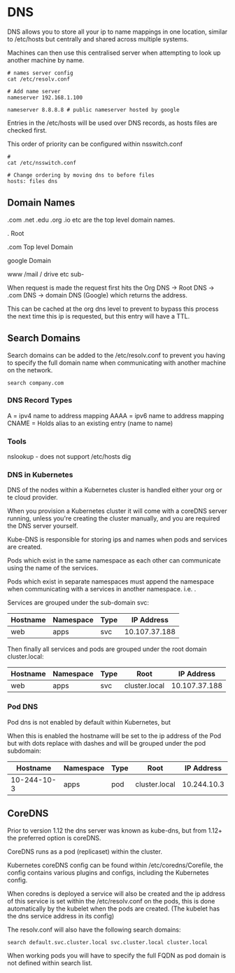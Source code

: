 # DNS

DNS allows you to store all your ip to name mappings in one location, similar to /etc/hosts but centrally and shared across multiple systems.

Machines can then use this centralised server when attempting to look up another machine by name.

```shell
# names server config
cat /etc/resolv.conf

# Add name server
nameserver 192.168.1.100

nameserver 8.8.8.8 # public nameserver hosted by google
```

Entries in the /etc/hosts will be used over DNS records, as hosts files are checked first.

This order of priority can be configured within nsswitch.conf

```shell
# 
cat /etc/nsswitch.conf

# Change ordering by moving dns to before files
hosts: files dns
```

## Domain Names

.com .net .edu .org .io etc are the top level domain names.

. Root

.com Top level Domain

google Domain

www /mail / drive etc sub-

When request is made the request first hits the Org DNS -> Root DNS -> .com DNS -> domain DNS (Google) which returns the address.

This can be cached at the org dns level to prevent to bypass this process the next time this ip is requested, but this entry will have a TTL.

## Search Domains

Search domains can be added to the /etc/resolv.conf to prevent you having to specify the full domain name when communicating with another machine on the network.

```shell
search company.com  
```

### DNS Record Types

A = ipv4 name to address mapping
AAAA = ipv6 name to address mapping
CNAME = Holds alias to an existing entry (name to name)

### Tools

nslookup - does not support /etc/hosts
dig


### DNS in Kubernetes

DNS of the nodes within a Kubernetes cluster is handled either your org or te cloud provider.

When you provision a Kubernetes cluster it will come with a coreDNS server running, unless you're creating the cluster manually, and you are required the DNS server yourself. 

Kube-DNS is responsible for storing ips and names when pods and services are created.

Pods which exist in the same namespace as each other can communicate using the name of the services.

Pods which exist in separate namespaces must append the namespace when communicating with a services in another namespace. i.e. <SVC>.<NS>

Services are grouped under the sub-domain svc:

| Hostname | Namespace | Type | IP Address    |
| -------- | --------- | ---- | ------------- |
| web      | apps      | svc  | 10.107.37.188 |

Then finally all services and pods are grouped under the root domain cluster.local:

| Hostname | Namespace | Type | Root          | IP Address    |
| -------- | --------- | ---- | ------------- | ------------- |
| web      | apps      | svc  | cluster.local | 10.107.37.188 |

### Pod DNS

Pod dns is not enabled by default within Kubernetes, but

When this is enabled the hostname will be set to the ip address of the Pod but with dots replace with dashes and will be
grouped under the pod subdomain:

| Hostname    | Namespace | Type | Root          | IP Address  |
| ----------- | --------- | ---- | ------------- | ----------- |
| 10-244-10-3 | apps      | pod  | cluster.local | 10.244.10.3 |


## CoreDNS

Prior to version 1.12 the dns server was known as kube-dns, but from 1.12+ the preferred option is coreDNS. 

CoreDNS runs as a pod (replicaset) within the cluster.

Kubernetes coreDNS config can be found within /etc/coredns/Corefile, the config contains various plugins and configs, including the Kubernetes config.

When coredns is deployed a service will also be created and the ip address of this service is set within the /etc/resolv.conf on the pods, this is 
done automatically by the kubelet when the pods are created. (The kubelet has the dns service address in its config)

The resolv.conf will also have the following search domains:

```shell
search default.svc.cluster.local svc.cluster.local cluster.local
```

When working pods you will have to specify the full FQDN as pod domain is not defined within search list.